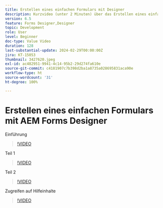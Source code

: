 ```yaml
---
title: Erstellen eines einfachen Formulars mit Designer
description: Kurzvideo (unter 2 Minuten) über das Erstellen eines einfachen Formulars
version: 6.5
feature: Forms Designer,Designer
topic: Development
role: User
level: Beginner
doc-type: Value Video
duration: 128
last-substantial-update: 2024-02-29T00:00:00Z
jira: KT-15053
thumbnail: 3427620.jpeg
exl-id: ac482951-9941-4c14-95b2-29d274fa610e
source-git-commit: c4181907c7b398d2ba1a8735a028695831aca90e
workflow-type: ht
source-wordcount: '31'
ht-degree: 100%

---
```


# Erstellen eines einfachen Formulars mit AEM Forms Designer

Einführung

>[!VIDEO](https://video.tv.adobe.com/v/3427622/?learn=on)

Teil 1

>[!VIDEO](https://video.tv.adobe.com/v/3427620/?learn=on)

Teil 2

>[!VIDEO](https://video.tv.adobe.com/v/3427621/?learn=on)

Zugreifen auf Hilfeinhalte

>[!VIDEO](https://video.tv.adobe.com/v/3427622/?learn=on)

